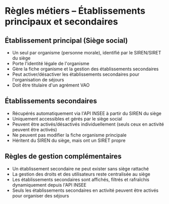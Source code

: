 # Règles métiers – Établissements principaux et secondaires

## Établissement principal (Siège social)
- Un seul par organisme (personne morale), identifié par le SIREN/SIRET du siège
- Porte l'identité légale de l'organisme
- Gère la fiche organisme et la gestion des établissements secondaires
- Peut activer/désactiver les établissements secondaires pour l'organisation de séjours
- Doit être titulaire d'un agrément VAO

## Établissements secondaires
- Récupérés automatiquement via l'API INSEE à partir du SIREN du siège
- Uniquement accessibles et gérés par le siège social
- Peuvent être activés/désactivés individuellement (seuls ceux en activité peuvent être activés)
- Ne peuvent pas modifier la fiche organisme principale
- Héritent du SIREN du siège, mais ont un SIRET propre

## Règles de gestion complémentaires
- Un établissement secondaire ne peut exister sans siège rattaché
- La gestion des droits et des utilisateurs reste centralisée au siège
- Les établissements secondaires sont affichés, filtrés et rafraîchis dynamiquement depuis l'API INSEE
- Seuls les établissements secondaires en activité peuvent être activés pour organiser des séjours 